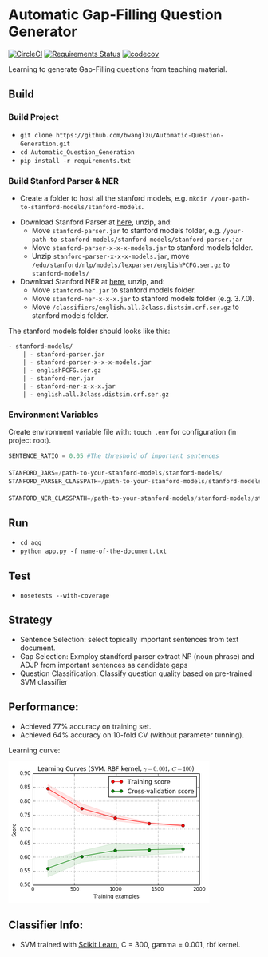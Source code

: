 # Automatic Gap-Filling Question Generator

[![CircleCI](https://circleci.com/gh/bwanglzu/Automatic-Question-Generation.svg?style=shield&circle)](https://circleci.com/gh/bwanglzu/Automatic-Question-Generation)
[![Requirements Status](https://requires.io/github/bwanglzu/Automatic-Question-Generation/requirements.svg?branch=master)](https://requires.io/github/bwanglzu/Automatic-Question-Generation/requirements/?branch=master)
[![codecov](https://codecov.io/gh/bwanglzu/Automatic_Question_Generation/branch/master/graph/badge.svg)](https://codecov.io/gh/bwanglzu/Automatic_Question_Generation)

Learning to generate Gap-Filling questions from teaching material.

## Build

### Build Project

- `git clone https://github.com/bwanglzu/Automatic-Question-Generation.git`
- `cd Automatic_Question_Generation`
- `pip install -r requirements.txt`

### Build Stanford Parser & NER

- Create a folder to host all the stanford models, e.g. `mkdir /your-path-to-stanford-models/stanford-models`.
+ Download Stanford Parser at [here](https://nlp.stanford.edu/software/lex-parser.shtml), unzip, and:
  - Move `stanford-parser.jar` to stanford models folder, e.g. `/your-path-to-stanford-models/stanford-models/stanford-parser.jar`
  - Move `stanford-parser-x-x-x-models.jar` to stanford models folder.
  - Unzip `stanford-parser-x-x-x-models.jar`, move `/edu/stanford/nlp/models/lexparser/englishPCFG.ser.gz` to `stanford-models/`
+ Download Stanford NER at [here](https://nlp.stanford.edu/software/CRF-NER.shtml), unzip, and:
  - Move `stanford-ner.jar` to stanford models folder.
  - Move `stanford-ner-x-x-x.jar` to stanford models folder (e.g. 3.7.0).
  - Move `/classifiers/english.all.3class.distsim.crf.ser.gz` to stanford models folder.

The stanford models folder should looks like this:

```
- stanford-models/
    | - stanford-parser.jar
    | - stanford-parser-x-x-x-models.jar
    | - englishPCFG.ser.gz
    | - stanford-ner.jar
    | - stanford-ner-x-x-x.jar
    | - english.all.3class.distsim.crf.ser.gz
```

### Environment Variables

Create environment variable file with: `touch .env` for configuration (in project root).

```python
SENTENCE_RATIO = 0.05 #The threshold of important sentences

STANFORD_JARS=/path-to-your-stanford-models/stanford-models/
STANFORD_PARSER_CLASSPATH=/path-to-your-stanford-models/stanford-models/stanford-parser-x.x.x-models.jar

STANFORD_NER_CLASSPATH=/path-to-your-stanford-models/stanford-models/stanford-ner.jar
```

## Run

- `cd aqg`
- `python app.py -f name-of-the-document.txt`

## Test

- `nosetests --with-coverage`

## Strategy

- Sentence Selection: select topically important sentences from text document.
- Gap Selection: Exmploy standford parser extract NP (noun phrase) and ADJP from important sentences as candidate gaps
- Question Classification: Classify question quality based on pre-trained SVM classifier

## Performance:

- Achieved 77% accuracy on training set.
- Achieved 64% accuracy on 10-fold CV (without parameter tunning).

Learning curve:

![performance](train_data/performance.png)

## Classifier Info:

- SVM trained with [Scikit Learn](https://github.com/scikit-learn/scikit-learn), C = 300, gamma = 0.001, rbf kernel.



